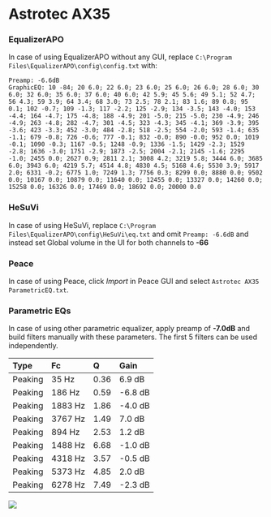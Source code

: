 # Astrotec AX35

### EqualizerAPO
In case of using EqualizerAPO without any GUI, replace `C:\Program Files\EqualizerAPO\config\config.txt`
with:
```
Preamp: -6.6dB
GraphicEQ: 10 -84; 20 6.0; 22 6.0; 23 6.0; 25 6.0; 26 6.0; 28 6.0; 30 6.0; 32 6.0; 35 6.0; 37 6.0; 40 6.0; 42 5.9; 45 5.6; 49 5.1; 52 4.7; 56 4.3; 59 3.9; 64 3.4; 68 3.0; 73 2.5; 78 2.1; 83 1.6; 89 0.8; 95 0.1; 102 -0.7; 109 -1.3; 117 -2.2; 125 -2.9; 134 -3.5; 143 -4.0; 153 -4.4; 164 -4.7; 175 -4.8; 188 -4.9; 201 -5.0; 215 -5.0; 230 -4.9; 246 -4.9; 263 -4.8; 282 -4.7; 301 -4.5; 323 -4.3; 345 -4.1; 369 -3.9; 395 -3.6; 423 -3.3; 452 -3.0; 484 -2.8; 518 -2.5; 554 -2.0; 593 -1.4; 635 -1.1; 679 -0.8; 726 -0.6; 777 -0.1; 832 -0.0; 890 -0.0; 952 0.0; 1019 -0.1; 1090 -0.3; 1167 -0.5; 1248 -0.9; 1336 -1.5; 1429 -2.3; 1529 -2.8; 1636 -3.0; 1751 -2.9; 1873 -2.5; 2004 -2.1; 2145 -1.6; 2295 -1.0; 2455 0.0; 2627 0.9; 2811 2.1; 3008 4.2; 3219 5.8; 3444 6.0; 3685 6.0; 3943 6.0; 4219 5.7; 4514 4.8; 4830 4.5; 5168 4.6; 5530 3.9; 5917 2.0; 6331 -0.2; 6775 1.0; 7249 1.3; 7756 0.3; 8299 0.0; 8880 0.0; 9502 0.0; 10167 0.0; 10879 0.0; 11640 0.0; 12455 0.0; 13327 0.0; 14260 0.0; 15258 0.0; 16326 0.0; 17469 0.0; 18692 0.0; 20000 0.0
```

### HeSuVi
In case of using HeSuVi, replace `C:\Program Files\EqualizerAPO\config\HeSuVi\eq.txt` and omit `Preamp:
-6.6dB` and instead set Global volume in the UI for both channels to **-66**

### Peace
In case of using Peace, click *Import* in Peace GUI and select `Astrotec AX35 ParametricEQ.txt`.

### Parametric EQs
In case of using other parametric equalizer, apply preamp of **-7.0dB** and build filters manually with
these parameters. The first 5 filters can be used independently.

| Type    | Fc      |    Q | Gain    |
|:--------|:--------|:-----|:--------|
| Peaking | 35 Hz   | 0.36 | 6.9 dB  |
| Peaking | 186 Hz  | 0.59 | -6.8 dB |
| Peaking | 1883 Hz | 1.86 | -4.0 dB |
| Peaking | 3767 Hz | 1.49 | 7.0 dB  |
| Peaking | 894 Hz  | 2.53 | 1.2 dB  |
| Peaking | 1488 Hz | 6.68 | -1.0 dB |
| Peaking | 4318 Hz | 3.57 | -0.5 dB |
| Peaking | 5373 Hz | 4.85 | 2.0 dB  |
| Peaking | 6278 Hz | 7.49 | -2.3 dB |

![](https://raw.githubusercontent.com/jaakkopasanen/AutoEq/master/results/innerfidelity/sbaf-serious/Astrotec%20AX35/Astrotec%20AX35.png)